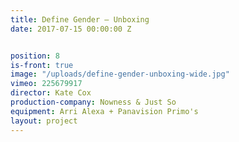 ```yaml
---
title: Define Gender — Unboxing
date: 2017-07-15 00:00:00 Z


position: 8
is-front: true
image: "/uploads/define-gender-unboxing-wide.jpg"
vimeo: 225679917
director: Kate Cox
production-company: Nowness & Just So
equipment: Arri Alexa + Panavision Primo's
layout: project
---
```



